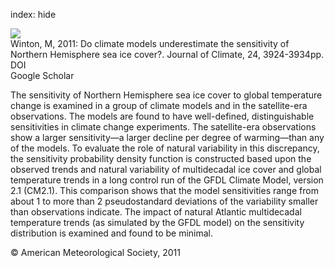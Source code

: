 index: hide

<div class="Citation">
    <div class="Citation-thumb CitationThumb-linked"  data-href="https://doi.org/10.1175/2011jcli4146.1">
      <img src="https://static.claimspace.cloud/climate-study-static/refs/thumbs/12/Winton_2011-thumb.png" />
    </div>

  <div class="Citation-body">
    <div class="Citation-text">Winton, M, 2011: Do climate models underestimate the sensitivity of Northern Hemisphere sea ice cover?. <span class="Article-journal">Journal of Climate, </span><span class="Article-volume">24, </span>3924-3934pp.</div>
    <div class="Citation-links">
      <div class="CitationLink" data-href="https://doi.org/10.1175/2011jcli4146.1">
        <div class="CitationLink-icon CitationLink-Doi"></div>
        <div class="CitationLink-text">DOI</div>
      </div>
      <div class="CitationLink" data-href="https://scholar.google.com/scholar?q=10.1175/2011jcli4146.1">
        <div class="CitationLink-icon CitationLink-Scholar"></div>
        <div class="CitationLink-text">Google Scholar</div>
      </div>
    </div>
  </div>
</div>

The sensitivity of Northern Hemisphere sea ice cover to global temperature change is examined in a group of climate models and in the satellite-era observations. The models are found to have well-defined, distinguishable sensitivities in climate change experiments. The satellite-era observations show a larger sensitivity—a larger decline per degree of warming—than any of the models. To evaluate the role of natural variability in this discrepancy, the sensitivity probability density function is constructed based upon the observed trends and natural variability of multidecadal ice cover and global temperature trends in a long control run of the GFDL Climate Model, version 2.1 (CM2.1). This comparison shows that the model sensitivities range from about 1 to more than 2 pseudostandard deviations of the variability smaller than observations indicate. The impact of natural Atlantic multidecadal temperature trends (as simulated by the GFDL model) on the sensitivity distribution is examined and found to be minimal.

<div class="Citation-copy">
&copy; American Meteorological Society, 2011
</div>